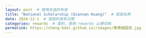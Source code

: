 ```yaml
---
layout: post  # 使用合适的布局
title: "National Scholarship (Qiannan Huang)"  # 奖励名称
date: 2024-12-1  # 奖励的发布日期
categories: rewards  # 类别，使用 rewards 以便归档
permalink: https://cheng-bdal.github.io//images/黄倩楠国奖.jpg
---
```


